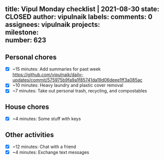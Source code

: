 title:	Vipul Monday checklist | 2021-08-30
state:	CLOSED
author:	vipulnaik
labels:	
comments:	0
assignees:	vipulnaik
projects:	
milestone:	
number:	623
--
## Personal chores

- [x] ~15 minutes: Add summaries for past week https://github.com/vipulnaik/daily-updates/commit/575975b9fa9a1f85741da19d06deee1ff3a085ac
- [x] ~10 minutes: Heavy laundry and plastic cover removal
- [x] ~7 minutes: Take out personal trash, recycling, and compostables  

## House chores

- [x] ~4 minutes: Some stuff with keys

## Other activities

- [x] ~12 minutes: Chat with a friend
- [x] ~4 minutes: Exchange text messages 
